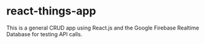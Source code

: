 # react-things-app
This is a general CRUD app using React.js and the Google Firebase Realtime Database for testing API calls.

